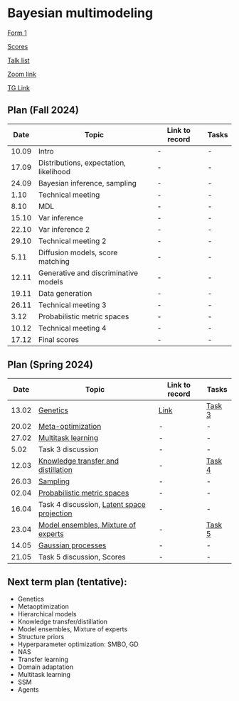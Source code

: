 # Bayesian multimodeling
[Form 1](https://docs.google.com/forms/d/e/1FAIpQLSc0i1msB7is-k28QzjQMDLFGkZubKgpMF0IlduIf9uzrjB_kg/viewform?usp=sf_link)

[Scores](eval.md)

[Talk list](talks.md)

[Zoom link](https://m1p.org/go_zoom2)

[TG Link](https://t.me/+XwE8i4hw5DY2MTUy)


## Plan (Fall 2024)
|Date|Topic|Link to record|Tasks|
| --- | --- | --- | --- |
| 10.09 | Intro | - | - |
| 17.09 | Distributions, expectation, likelihood | - | - |
| 24.09 | Bayesian inference, sampling | - | - |
| 1.10 | Technical meeting  | - | - |
| 8.10 | MDL  | - | - |
| 15.10 | Var inference  | - | - |
| 22.10 | Var inference 2   | - | - |
| 29.10 | Technical meeting 2 | - | - |
| 5.11 | Diffusion models, score matching   | - | - |
| 12.11 | Generative and discriminative models  | - | - |
| 19.11 | Data generation  | - | - |
| 26.11 | Technical meeting 3   | - | - |
| 3.12 | Probabilistic metric spaces | - | - |
| 10.12 | Technical meeting 4 | - | - | 
| 17.12 | Final scores  | - | - |





## Plan (Spring 2024)
|Date|Topic|Link to record|Tasks|
| --- | --- | --- | --- |
| 13.02 | [Genetics](slides/slides_12_evolution.pdf) | [Link](https://youtu.be/uX7KHkDjDL0?si=VkrnxwQ_v5tGopOb) | [Task 3](task3) |
| 20.02 | [Meta-optimization](slides/slides_13_meta.pdf) | - | - |
| 27.02 |  [Multitask learning](slides/slides_14_mtask.pdf)  | - | - |
| 5.02 |  Task 3 discussion | - | - |
| 12.03 |[Knowledge transfer and distillation](slides/slides_15_transfer.pdf) | - | [Task 4](task4) | 
| 26.03 |  [Sampling](slides/slides_16_sampling.pdf)  | - | - |
| 02.04 |  [Probabilistic metric spaces](slides/slides_17_prob.pdf)  | - | - |
| 16.04 | Task 4 discussion, [Latent space projection](slides/slides_18_latent.pdf) | - | - |
| 23.04 | [Model ensembles, Mixture of experts](slides/slides_19_ens.pdf)  | - |  [Task 5](task5) |
| 14.05 | [Gaussian processes](slides/slides_19_gp.pdf) | -  | - |
| 21.05 | Task 5 discussion, Scores | - |  - |



## Next term plan (tentative):
* Genetics
* Metaoptimization
* Hierarchical models
* Knowledge transfer/distillation
* Model ensembles, Mixture of experts
* Structure priors
* Hyperparameter optimization: SMBO, GD
* NAS
* Transfer learning
* Domain adaptation
* Multitask learning
* SSM
* Agents

